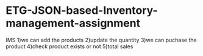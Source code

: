 # ETG-JSON-based-Inventory-management-assignment
IMS
1)we can add the products
2)update the quantity
3)we can puchase the product
4)check product exists or not
5)total sales
